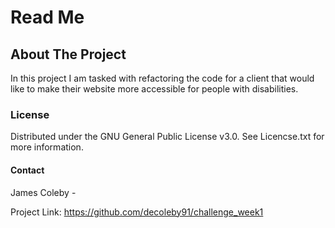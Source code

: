 # Read Me

## About The Project
In this project I am tasked with refactoring the code for a client that would like to make their website more accessible for people with disabilities. 
### License

Distributed under the GNU General Public License v3.0. See Licencse.txt for more information.

#### Contact

James Coleby - 

Project Link: https://github.com/decoleby91/challenge_week1